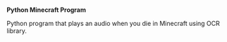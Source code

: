 #####
**Python Minecraft Program**


Python program that plays an audio when you die in Minecraft using OCR library.
